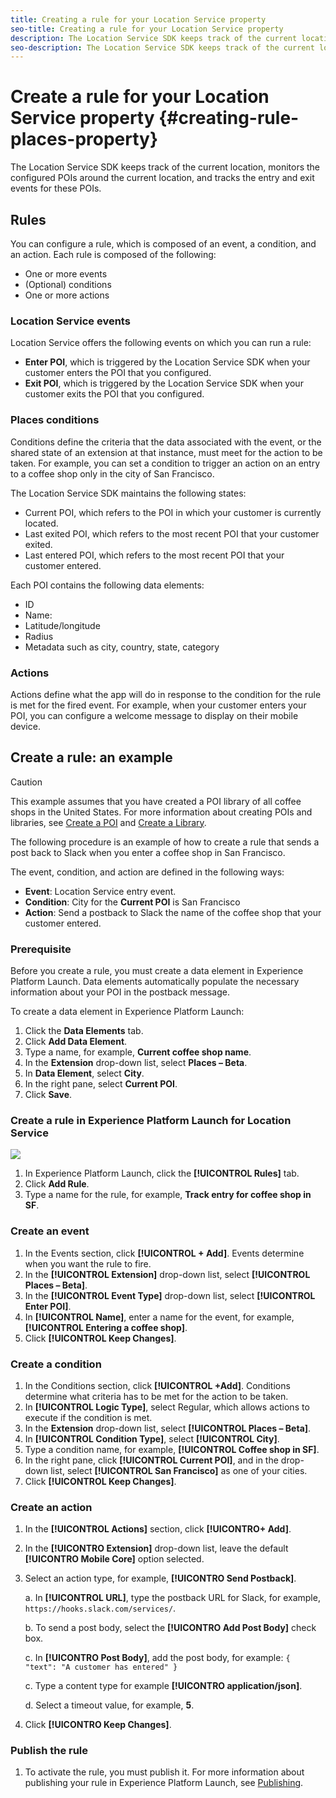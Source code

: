 ```yaml
---
title: Creating a rule for your Location Service property
seo-title: Creating a rule for your Location Service property
description: The Location Service SDK keeps track of the current location, monitors the configured POIs around the current location, and tracks the entry and exit events for these POIs. 
seo-description: The Location Service SDK keeps track of the current location, monitors the configured POIs around the current location, and tracks the entry and exit events for these POIs. 
---
```


# Create a rule for your Location Service property {#creating-rule-places-property}

The Location Service SDK keeps track of the current location, monitors the configured POIs around the current location, and tracks the entry and exit events for these POIs.

## Rules

You can configure a rule, which is composed of an event, a condition, and an action. Each rule is composed of the following:

* One or more events
* (Optional) conditions
* One or more actions

### Location Service events

Location Service offers the following events on which you can run a rule:

* **Enter POI**, which is triggered by the Location Service SDK when your customer enters the POI that you configured.
* **Exit POI**, which is triggered by the Location Service SDK when your customer exits the POI that you configured.

### Places conditions

Conditions define the criteria that the data associated with the event, or the shared state of an extension at that instance, must meet for the action to be taken. For example, you can set a condition to trigger an action on an entry to a coffee shop only in the city of San Francisco.

The Location Service SDK maintains the following states:

* Current POI, which refers to the POI in which your customer is currently located.
* Last exited POI, which refers to the most recent POI that your customer exited.
* Last entered POI, which refers to the most recent POI that your customer entered.

Each POI contains the following data elements:

* ID 
* Name:
* Latitude/longitude
* Radius
* Metadata such as city, country, state, category

### Actions

Actions define what the app will do in response to the condition for the rule is met for the fired event. For example, when your customer enters your POI, you can configure a welcome message to display on their mobile device.

## Create a rule: an example

>[!CAUTION]
>
>This example assumes that you have created a POI library of all coffee shops in the United States. For more information about creating POIs and libraries, see [Create a POI](https://placesdocs.com/places-services-by-adobe-documentation/places-database-management-1/managing-pois-in-the-places-ui#create-a-poi) and [Create a Library](https://placesdocs.com/places-services-by-adobe-documentation/places-database-management-1/manage-libraries#create-a-library).

The following procedure is an example of how to create a rule that sends a post back to Slack when you enter a coffee shop in San Francisco.

The event, condition, and action are defined in the following ways:

* **Event**: Location Service entry event.
* **Condition**: City for the **Current POI** is San Francisco
* **Action**: Send a postback to Slack the name of the coffee shop that your customer entered.

### Prerequisite

Before you create a rule, you must create a data element in Experience Platform Launch. Data elements automatically populate the necessary information about your POI in the postback message.

To create a data element in Experience Platform Launch:

1. Click the **Data Elements** tab.
2. Click **Add Data Element**.
3. Type a name, for example, **Current coffee shop name**.
4. In the **Extension** drop-down list, select **Places – Beta**.
5. In **Data Element**, select **City**.
6. In the right pane, select **Current POI**.
7. Click **Save**.

### Create a rule in Experience Platform Launch for Location Service

![](//help/assets/create-a-rule.png)

1. In Experience Platform Launch, click the **[!UICONTROL Rules]** tab.
2. Click **Add Rule**.
3. Type a name for the rule, for example, **Track entry for coffee shop in SF**.

### Create an event

1. In the Events section, click **[!UICONTROL + Add]**. Events determine when you want the rule to fire.
2. In the **[!UICONTROL Extension]** drop-down list, select **[!UICONTROL Places – Beta]**.
3. In the **[!UICONTROL Event Type]** drop-down list, select **[!UICONTROL Enter POI]**.
4. In **[!UICONTROL Name]**, enter a name for the event, for example, **[!UICONTROL Entering a coffee shop]**.
5. Click **[!UICONTROL Keep Changes]**.

### Create a condition

1. In the Conditions section, click **[!UICONTROL +Add]**. Conditions determine what criteria has to be met for the action to be taken.
2. In **[!UICONTROL Logic Type]**, select Regular, which allows actions to execute if the condition is met.
3. In the **Extension** drop-down list, select **[!UICONTROL Places – Beta]**.
4. In **[!UICONTROL Condition Type]**, select **[!UICONTROL City]**.
5. Type a condition name, for example, **[!UICONTROL Coffee shop in SF]**.
6. In the right pane, click **[!UICONTROL Current POI]**, and in the drop-down list, select **[!UICONTROL San Francisco]** as one of your cities.
7. Click **[!UICONTROL Keep Changes]**.

### Create an action

1. In the **[!UICONTROL Actions]** section, click **[!UICONTRO+ Add]**.
2. In the **[!UICONTRO Extension]** drop-down list, leave the default **[!UICONTRO Mobile Core]** option selected.
3. Select an action type, for example, **[!UICONTRO Send Postback]**.

   a. In **[!UICONTROL URL]**, type the postback URL for Slack, for example, `https://hooks.slack.com/services/`.

   b. To send a post body, select the **[!UICONTRO Add Post Body]** check box.

   c. In **[!UICONTRO Post Body]**, add the post body, for example: `{ "text": "A customer has entered" }`

   c. Type a content type for example **[!UICONTRO application/json]**.

   d. Select a timeout value, for example, **5**.

4. Click **[!UICONTRO Keep Changes]**.

### Publish the rule

1. To activate the rule, you must publish it. For more information about publishing your rule in Experience Platform Launch, see [Publishing](https://docs.adobelaunch.com/launch-reference/publishing).


